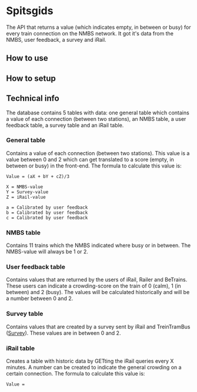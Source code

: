 # Spitsgids
The API that returns a value (which indicates empty, in between or busy) for every train connection on the NMBS network. It got it's data from the NMBS, user feedback, a survey and iRail.

## How to use

## How to setup

## Technical info
The database contains 5 tables with data: one general table which contains a value of each connection (between two stations), an NMBS table, a user feedback table, a survey table and an iRail table.

### General table
Contains a value of each connection (between two stations). This value is a value between 0 and 2 which can get translated to a score (empty, in between or busy) in the front-end. The formula to calculate this value is:

```
Value = (aX + bY + cZ)/3

X = NMBS-value
Y = Survey-value
Z = iRail-value

a = Calibrated by user feedback
b = Calibrated by user feedback
c = Calibrated by user feedback
```

### NMBS table
Contains 11 trains which the NMBS indicated where busy or in between. The NMBS-value will always be 1 or 2.

### User feedback table
Contains values that are returned by the users of iRail, Railer and BeTrains. These users can indicate a crowding-score on the train of 0 (calm), 1 (in between) and 2 (busy). The values will be calculated historically and will be a number between 0 and 2.

### Survey table
Contains values that are created by a survey sent by iRail and TreinTramBus ([Survey](https://goo.gl/zuSR5u)). These values are in between 0 and 2.

### iRail table
Creates a table with historic data by GETting the iRail queries every X minutes. A number can be created to indicate the general crowding on a certain connection. The formula to calculate this value is:

```
Value =
```
